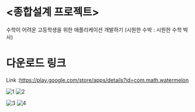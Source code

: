 # <종합설계 프로젝트> 
수학이 어려운 고등학생을 위한 애플리케이션 개발하기
(시원한 수박 : 시원한 수학 박사)

# 다운로드 링크
Link :https://play.google.com/store/apps/details?id=com.math.watermelon

![1](https://user-images.githubusercontent.com/63912638/116839966-2dee2200-ac0f-11eb-82e8-71fb5fc59612.png)
![2](https://user-images.githubusercontent.com/63912638/116839974-32b2d600-ac0f-11eb-9c8d-748d31320531.png)

![3](https://user-images.githubusercontent.com/63912638/116839977-334b6c80-ac0f-11eb-801a-045a97bb2fff.png)
![4](https://user-images.githubusercontent.com/63912638/116839981-347c9980-ac0f-11eb-935e-3d7d5634405b.png)
